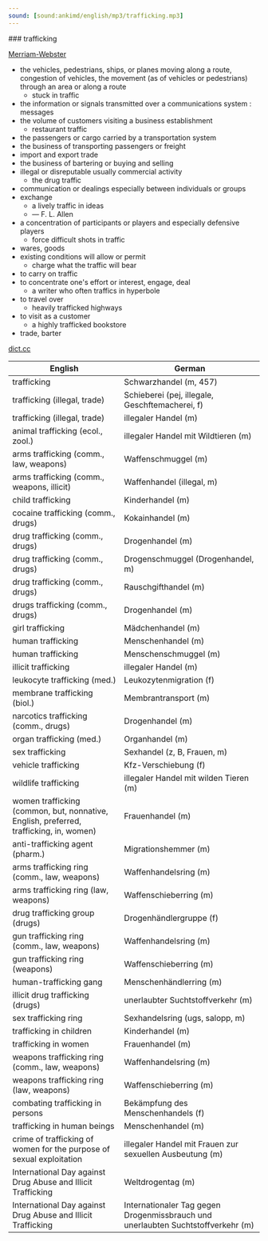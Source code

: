 ```yaml
---
sound: [sound:ankimd/english/mp3/trafficking.mp3]
---
```


\### trafficking

[Merriam-Webster](https://www.merriam-webster.com/dictionary/trafficking)

- the vehicles, pedestrians, ships, or planes moving along a route, congestion of vehicles, the movement (as of vehicles or pedestrians) through an area or along a route
    - stuck in traffic
- the information or signals transmitted over a communications system : messages
- the volume of customers visiting a business establishment
    - restaurant traffic
- the passengers or cargo carried by a transportation system
- the business of transporting passengers or freight
- import and export trade
- the business of bartering or buying and selling
- illegal or disreputable usually commercial activity
    - the drug traffic
- communication or dealings especially between individuals or groups
- exchange
    - a lively traffic in ideas
    - — F. L. Allen
- a concentration of participants or players and especially defensive players
    - force difficult shots in traffic
- wares, goods
- existing conditions will allow or permit
    - charge what the traffic will bear
- to carry on traffic
- to concentrate one's effort or interest, engage, deal
    - a writer who often traffics in hyperbole
- to travel over
    - heavily trafficked highways
- to visit as a customer
    - a highly trafficked bookstore
- trade, barter

[dict.cc](https://www.dict.cc/trafficking)

| English        | German       |
| -------------- | ------------ |
| trafficking | Schwarzhandel (m, 457) |
| trafficking (illegal, trade) | Schieberei (pej, illegale, Geschftemacherei, f) |
| trafficking (illegal, trade) | illegaler Handel (m) |
| animal trafficking (ecol., zool.) | illegaler Handel mit Wildtieren (m) |
| arms trafficking (comm., law, weapons) | Waffenschmuggel (m) |
| arms trafficking (comm., weapons, illicit) | Waffenhandel (illegal, m) |
| child trafficking | Kinderhandel (m) |
| cocaine trafficking (comm., drugs) | Kokainhandel (m) |
| drug trafficking (comm., drugs) | Drogenhandel (m) |
| drug trafficking (comm., drugs) | Drogenschmuggel (Drogenhandel, m) |
| drug trafficking (comm., drugs) | Rauschgifthandel (m) |
| drugs trafficking (comm., drugs) | Drogenhandel (m) |
| girl trafficking | Mädchenhandel (m) |
| human trafficking | Menschenhandel (m) |
| human trafficking | Menschenschmuggel (m) |
| illicit trafficking | illegaler Handel (m) |
| leukocyte trafficking (med.) | Leukozytenmigration (f) |
| membrane trafficking (biol.) | Membrantransport (m) |
| narcotics trafficking (comm., drugs) | Drogenhandel (m) |
| organ trafficking (med.) | Organhandel (m) |
| sex trafficking | Sexhandel (z, B, Frauen, m) |
| vehicle trafficking | Kfz-Verschiebung (f) |
| wildlife trafficking | illegaler Handel mit wilden Tieren (m) |
| women trafficking (common, but, nonnative, English, preferred, trafficking, in, women) | Frauenhandel (m) |
| anti-trafficking agent (pharm.) | Migrationshemmer (m) |
| arms trafficking ring (comm., law, weapons) | Waffenhandelsring (m) |
| arms trafficking ring (law, weapons) | Waffenschieberring (m) |
| drug trafficking group (drugs) | Drogenhändlergruppe (f) |
| gun trafficking ring (comm., law, weapons) | Waffenhandelsring (m) |
| gun trafficking ring (weapons) | Waffenschieberring (m) |
| human-trafficking gang | Menschenhändlerring (m) |
| illicit drug trafficking (drugs) | unerlaubter Suchtstoffverkehr (m) |
| sex trafficking ring | Sexhandelsring (ugs, salopp, m) |
| trafficking in children | Kinderhandel (m) |
| trafficking in women | Frauenhandel (m) |
| weapons trafficking ring (comm., law, weapons) | Waffenhandelsring (m) |
| weapons trafficking ring (law, weapons) | Waffenschieberring (m) |
| combating trafficking in persons | Bekämpfung des Menschenhandels (f) |
| trafficking in human beings | Menschenhandel (m) |
| crime of trafficking of women for the purpose of sexual exploitation | illegaler Handel mit Frauen zur sexuellen Ausbeutung (m) |
| International Day against Drug Abuse and Illicit Trafficking | Weltdrogentag (m) |
| International Day against Drug Abuse and Illicit Trafficking | Internationaler Tag gegen Drogenmissbrauch und unerlaubten Suchtstoffverkehr (m) |
